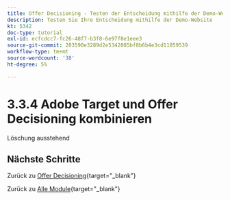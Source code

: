 ```yaml
---
title: Offer Decisioning - Testen der Entscheidung mithilfe der Demo-Website
description: Testen Sie Ihre Entscheidung mithilfe der Demo-Website
kt: 5342
doc-type: tutorial
exl-id: ecfcdcc7-fc26-48f7-b3f8-6e97f8e1eee3
source-git-commit: 203590e3289d2e5342085bf8b6b4e3cd11859539
workflow-type: tm+mt
source-wordcount: '38'
ht-degree: 5%

---
```


# 3.3.4 Adobe Target und Offer Decisioning kombinieren

Löschung ausstehend

## Nächste Schritte

Zurück zu [Offer Decisioning](offer-decisioning.md){target="_blank"}

Zurück zu [Alle Module](./../../../../overview.md){target="_blank"}
